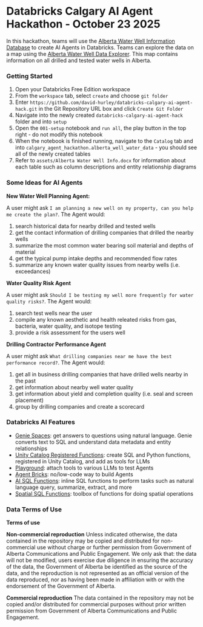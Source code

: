 # Databricks Calgary AI Agent Hackathon - October 23 2025

In this hackathon, teams will use the [Alberta Water Well Information Database](https://www.alberta.ca/alberta-water-well-information-database) to create AI Agents in Databricks. Teams can explore the data on a map using the [Alberta Water Well Data Explorer](https://groundwater.alberta.ca/waterwells/d/). This map contains information on all drilled and tested water wells in Alberta. 

### Getting Started
1. Open your Databricks Free Edition workspace
2. From the `workspace` tab, select `create` and choose `git folder`
3. Enter `https://github.com/david-hurley/databricks-calgary-ai-agent-hack.git` in the Git Repository URL box and click `Create Git Folder`
4. Navigate into the newly created `databricks-calgary-ai-agent-hack` folder and into `setup`
5. Open the `001-setup` notebook and `run all`, the play button in the top right - do not modify this notebook
6. When the notebook is finished running, navigate to the `Catalog` tab and into `calgary_agent_hackathon.alberta_well_water_data` - you should see all of the newly created tables
7. Refer to `assets/Alberta Water Well Info.docx` for information about each table such as column descriptions and entity relationship diagrams

### Some Ideas for AI Agents
**New Water Well Planning Agent:**

A user might ask `I am planning a new well on my property, can you help me create the plan?`. The Agent would:
1. search historical data for nearby drilled and tested wells
2. get the contact information of drilling companies that drilled the nearby wells
3. summarize the most common water bearing soil material and depths of material
4. get the typical pump intake depths and recommended flow rates
5. summarize any known water quality issues from nearby wells (i.e. exceedances)  

**Water Quality Risk Agent**

A user might ask `Should I be testing my well more frequently for water quality risks?`. The Agent would:
1. search test wells near the user
2. compile any known aesthetic and health releated risks from gas, bacteria, water quality, and isotope testing
3. provide a risk assessment for the users well

**Drilling Contractor Performance Agent**

A user might ask `What drilling companies near me have the best performance record?`. The Agent would:
1. get all in business drilling companies that have drilled wells nearby in the past
2. get information about nearby well water quality
3. get information about yield and completion quality (i.e. seal and screen placement)
4. group by drilling companies and create a scorecard

### Databricks AI Features 
- [Genie Spaces](https://docs.databricks.com/aws/en/genie/): get answers to questions using natural language. Genie converts text to SQL and understand data metadata and entity relationships
- [Unity Catalog Registered Functions](https://docs.databricks.com/aws/en/udf/unity-catalog): create SQL and Python functions, registered in Unity Catalog, and add as tools for LLMs
- [Playground](https://docs.databricks.com/aws/en/generative-ai/agent-framework/ai-playground-agent): attach tools to various LLMs to test Agents
- [Agent Bricks](https://docs.databricks.com/aws/en/generative-ai/agent-bricks/): no/low-code way to build Agents
- [AI SQL Functions](https://docs.databricks.com/aws/en/large-language-models/ai-functions): inline SQL functions to perform tasks such as natural language query, summarize, extract, and more
- [Spatial SQL Functions](https://docs.databricks.com/aws/en/sql/language-manual/sql-ref-st-geospatial-functions): toolbox of functions for doing spatial operations

### Data Terms of Use

**Terms of use**

**Non-commercial reproduction**
Unless indicated otherwise, the data contained in the repository may be copied and distributed for non-commercial use without charge or further permission from Government of Alberta Communications and Public Engagement. We only ask that: the data will not be modified, users exercise due diligence in ensuring the accuracy of the data, the Government of Alberta be identified as the source of the data, and the reproduction is not represented as an official version of the data reproduced, nor as having been made in affiliation with or with the endorsement of the Government of Alberta.

**Commercial reproduction**
The data contained in the repository may not be copied and/or distributed for commercial purposes without prior written permission from Government of Alberta Communications and Public Engagement.